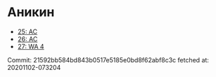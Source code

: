# Аникин
- [25: AC](25.md)
- [26: AC](26.md)
- [27: WA 4](27.md)

Commit: 21592bb584bd843b0517e5185e0bd8f62abf8c3c
 fetched at: 20201102-073204
